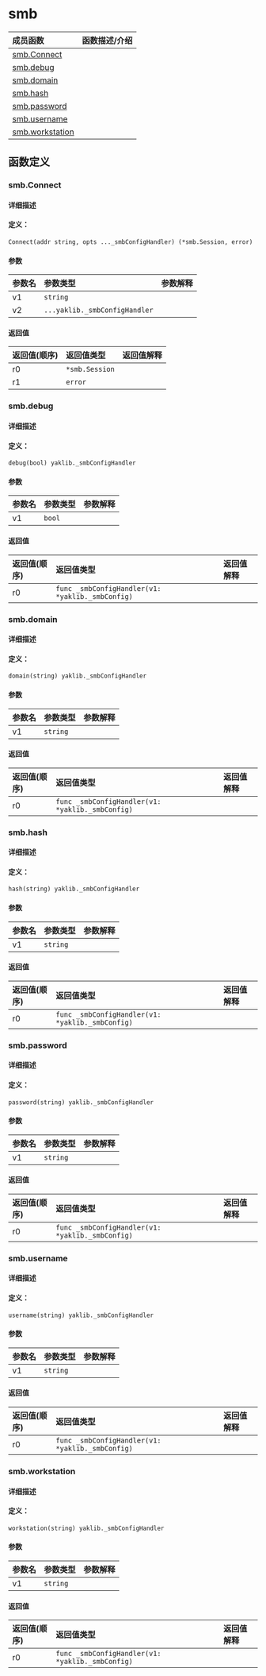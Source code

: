 # smb


|成员函数|函数描述/介绍|
|:------|:--------|
 | [smb.Connect](#smbconnect) |  |
 | [smb.debug](#smbdebug) |  |
 | [smb.domain](#smbdomain) |  |
 | [smb.hash](#smbhash) |  |
 | [smb.password](#smbpassword) |  |
 | [smb.username](#smbusername) |  |
 | [smb.workstation](#smbworkstation) |  |




 



## 函数定义

### smb.Connect



#### 详细描述



#### 定义：

`Connect(addr string, opts ..._smbConfigHandler) (*smb.Session, error)`


#### 参数

|参数名|参数类型|参数解释|
|:-----------|:---------- |:-----------|
| v1 | `string` |   |
| v2 | `...yaklib._smbConfigHandler` |   |





#### 返回值

|返回值(顺序)|返回值类型|返回值解释|
|:-----------|:---------- |:-----------|
| r0 | `*smb.Session` |   |
| r1 | `error` |   |


 
### smb.debug



#### 详细描述



#### 定义：

`debug(bool) yaklib._smbConfigHandler`


#### 参数

|参数名|参数类型|参数解释|
|:-----------|:---------- |:-----------|
| v1 | `bool` |   |





#### 返回值

|返回值(顺序)|返回值类型|返回值解释|
|:-----------|:---------- |:-----------|
| r0 | `func _smbConfigHandler(v1: *yaklib._smbConfig) ` |   |


 
### smb.domain



#### 详细描述



#### 定义：

`domain(string) yaklib._smbConfigHandler`


#### 参数

|参数名|参数类型|参数解释|
|:-----------|:---------- |:-----------|
| v1 | `string` |   |





#### 返回值

|返回值(顺序)|返回值类型|返回值解释|
|:-----------|:---------- |:-----------|
| r0 | `func _smbConfigHandler(v1: *yaklib._smbConfig) ` |   |


 
### smb.hash



#### 详细描述



#### 定义：

`hash(string) yaklib._smbConfigHandler`


#### 参数

|参数名|参数类型|参数解释|
|:-----------|:---------- |:-----------|
| v1 | `string` |   |





#### 返回值

|返回值(顺序)|返回值类型|返回值解释|
|:-----------|:---------- |:-----------|
| r0 | `func _smbConfigHandler(v1: *yaklib._smbConfig) ` |   |


 
### smb.password



#### 详细描述



#### 定义：

`password(string) yaklib._smbConfigHandler`


#### 参数

|参数名|参数类型|参数解释|
|:-----------|:---------- |:-----------|
| v1 | `string` |   |





#### 返回值

|返回值(顺序)|返回值类型|返回值解释|
|:-----------|:---------- |:-----------|
| r0 | `func _smbConfigHandler(v1: *yaklib._smbConfig) ` |   |


 
### smb.username



#### 详细描述



#### 定义：

`username(string) yaklib._smbConfigHandler`


#### 参数

|参数名|参数类型|参数解释|
|:-----------|:---------- |:-----------|
| v1 | `string` |   |





#### 返回值

|返回值(顺序)|返回值类型|返回值解释|
|:-----------|:---------- |:-----------|
| r0 | `func _smbConfigHandler(v1: *yaklib._smbConfig) ` |   |


 
### smb.workstation



#### 详细描述



#### 定义：

`workstation(string) yaklib._smbConfigHandler`


#### 参数

|参数名|参数类型|参数解释|
|:-----------|:---------- |:-----------|
| v1 | `string` |   |





#### 返回值

|返回值(顺序)|返回值类型|返回值解释|
|:-----------|:---------- |:-----------|
| r0 | `func _smbConfigHandler(v1: *yaklib._smbConfig) ` |   |


 


